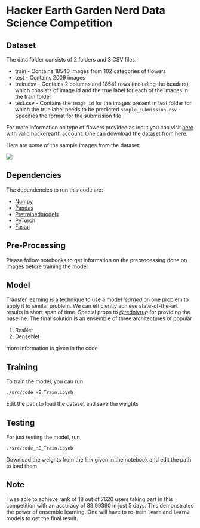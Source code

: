 # Hacker Earth Garden Nerd Data Science Competition



## Dataset

The data folder consists of 2 folders and 3 CSV files:

* train - Contains 18540 images from 102 categories of flowers
* test  - Contains 2009 images
* train.csv - Contains 2 columns and 18541 rows (including the headers), which consists of image id and the true label for each of the images in the train folder
* test.csv - Contains the ```image id``` for the images present in test folder for which the true label needs to be predicted
```sample_submission.csv``` - Specifies the format for the submission file

For more information on type of flowers provided as input you can visit [here](https://www.hackerearth.com/challenges/competitive/garden-nerd-data-science-competition/machine-learning/flower-recognition/) with valid hackerearth account. One can download the dataset from [here](https://he-public-data.s3-ap-southeast-1.amazonaws.com/HE_Challenge_data.zip).

Here are some of the sample images from the dataset:

<img src="images/Capture.PNG">


## Dependencies

The dependencies to run this code are:


*   [Numpy](https://pypi.org/project/numpy/)      
*   [Pandas](https://pypi.org/project/pandas/)
*   [Pretrainedmodels](https://pypi.org/project/pretrainedmodels/)
*   [PyTorch](https://pytorch.org/)
*   [Fastai](https://www.fast.ai/)

## Pre-Processing

Please follow notebooks to get information on the preprocessing done on images before training the model


## Model

[Transfer learning](https://en.wikipedia.org/wiki/Transfer_learning) is a technique to use a model *learned* on one problem to apply it to  similar problem. We can efficiently achieve state-of-the-art results in short span of time. Special props to [@rednivrug](https://github.com/lucky630) for providing the baseline. 
The final solution is an ensemble of three architectures of popular
1. ResNet
2. DenseNet

more information is given in the code

## Training 

To train the model, you can run
```bash
./src/code_HE_Train.ipynb
```
Edit the path to load the dataset and save the weights

## Testing 

For just testing the model, run 
```bash
./src/code_HE_Train.ipynb
```
Download the weights from the link given in the notebook and edit the path to load them

## Note
I was able to achieve rank of 18 out of 7620 users taking part in this competition with an accuracy of 89.99390 in just 5 days. This demonstrates the power of ensemble learning. One will have to re-train ```learn``` and ```learn2``` models to get the final result.

